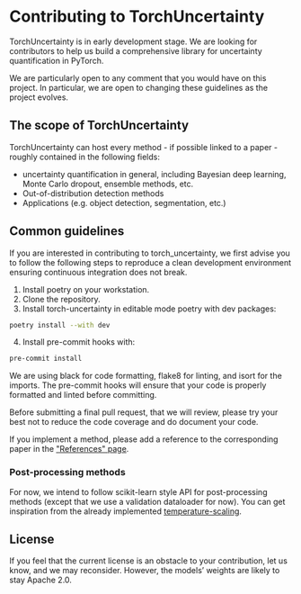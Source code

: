 # Contributing to TorchUncertainty

TorchUncertainty is in early development stage. We are looking for
contributors to help us build a comprehensive library for uncertainty
quantification in PyTorch.

We are particularly open to any comment that you would have on this project.
In particular, we are open to changing these guidelines as the project evolves.

## The scope of TorchUncertainty

TorchUncertainty can host every method - if possible linked to a paper -
roughly contained in the following fields:

- uncertainty quantification in general, including Bayesian deep learning,
Monte Carlo dropout, ensemble methods, etc.
- Out-of-distribution detection methods
- Applications (e.g. object detection, segmentation, etc.)

## Common guidelines

If you are interested in contributing to torch_uncertainty, we first advise you
to follow the following steps to reproduce a clean development environment
ensuring continuous integration does not break.

1. Install poetry on your workstation.
2. Clone the repository.
3. Install torch-uncertainty in editable mode poetry with dev packages:

```sh
poetry install --with dev
```

4. Install pre-commit hooks with:

```sh
pre-commit install
```

We are using black for code formatting, flake8 for linting, and isort for the
imports. The pre-commit hooks will ensure that your code is properly formatted
and linted before committing.

Before submitting a final pull request, that we will review, please try your
best not to reduce the code coverage and do document your code.

If you implement a method, please add a reference to the corresponding paper in the ["References" page](https://torch-uncertainty.github.io/references.html).

### Post-processing methods

For now, we intend to follow scikit-learn style API for post-processing
methods (except that we use a validation dataloader for now). You can get
inspiration from the already implemented
[temperature-scaling](https://github.com/ENSTA-U2IS/torch-uncertainty/blob/dev/torch_uncertainty/post_processing/temperature_scaler.py).

## License

If you feel that the current license is an obstacle to your contribution, let us
know, and we may reconsider. However, the models’ weights are likely to stay
Apache 2.0.
